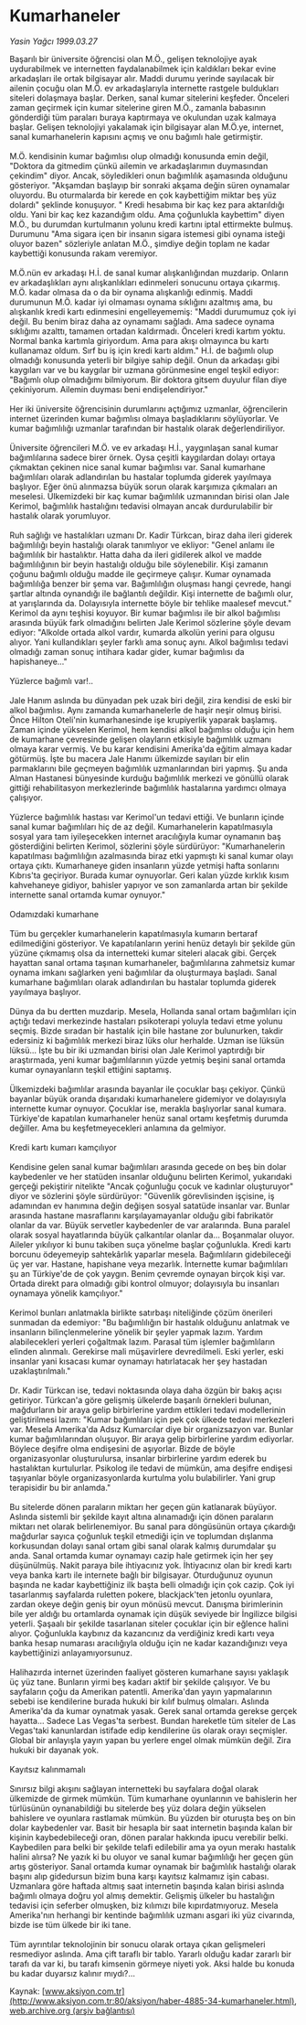# Kumarhaneler

*Yasin Yağcı 1999.03.27*

<font class="agenda2NewsSpot">
 Başarılı bir üniversite öğrencisi olan M.Ö., gelişen teknolojiye ayak uydurabilmek ve internetten faydalanabilmek için kaldıkları bekar evine arkadaşları ile ortak bilgisayar alır.
</font>
<font class="newsDetail">
 Maddi durumu yerinde sayılacak bir ailenin çocuğu olan M.Ö. ev arkadaşlarıyla internette rastgele buldukları siteleri dolaşmaya başlar. Derken, sanal kumar sitelerini keşfeder. Önceleri zaman geçirmek için kumar sitelerine giren M.Ö., zamanla babasının gönderdiği tüm paraları buraya kaptırmaya ve okulundan uzak kalmaya başlar. Gelişen teknolojiyi yakalamak için bilgisayar alan M.Ö.ye, internet, sanal kumarhanelerin kapısını açmış ve onu bağımlı hale getirmiştir.
 <br/>
 <br/>
 M.Ö. kendisinin kumar bağımlısı olup olmadığı konusunda emin değil, "Doktora da gitmedim çünkü ailemin ve arkadaşlarımın duymasından çekindim" diyor. Ancak, söyledikleri onun bağımlılık aşamasında olduğunu gösteriyor. "Akşamdan başlayıp bir sonraki akşama değin süren oynamalar oluyordu. Bu oturmalarda bir kerede en çok kaybettiğim miktar beş yüz dolardı" şeklinde konuşuyor. " Kredi hesabıma bir kaç kez para aktarıldığı oldu. Yani bir kaç kez kazandığım oldu. Ama çoğunlukla kaybettim" diyen M.Ö., bu durumdan kurtulmanın yolunu kredi kartını iptal ettirmekte bulmuş. Durumunu "Ama sigara içen bir insanın sigara istemesi gibi oynama isteği oluyor bazen" sözleriyle anlatan M.Ö., şimdiye değin toplam ne kadar kaybettiği konusunda rakam veremiyor.
 <br/>
 <br/>
 M.Ö.nün ev arkadaşı H.İ. de sanal kumar alışkanlığından muzdarip. Onların ev arkadaşlıkları aynı alışkanlıkları edinmeleri sonucunu ortaya çıkarmış. M.Ö. kadar olmasa da o da bir oynama alışkanlığı edinmiş. Maddi durumunun M.Ö. kadar iyi olmaması oynama sıklığını azaltmış ama, bu alışkanlık kredi kartı edinmesini engelleyememiş: "Maddi durumumuz çok iyi değil. Bu benim biraz daha az oynamamı sağladı. Ama sadece oynama sıklığımı azalttı, tamamen ortadan kaldırmadı. Önceleri kredi kartım yoktu. Normal banka kartımla giriyordum. Ama para akışı olmayınca bu kartı kullanamaz oldum. Sırf bu iş için kredi kartı aldım." H.İ. de bağımlı olup olmadığı konusunda yeterli bir bilgiye sahip değil. Onun da arkadaşı gibi kaygıları var ve bu kaygılar bir uzmana görünmesine engel teşkil ediyor: "Bağımlı olup olmadığımı bilmiyorum. Bir doktora gitsem duyulur filan diye çekiniyorum. Ailemin duyması beni endişelendiriyor."
 <br/>
 <br/>
 Her iki üniversite öğrencisinin durumlarını açtığımız uzmanlar, öğrencilerin internet üzerinden kumar bağımlısı olmaya başladıklarını söylüyorlar. Ve kumar bağımlılığı uzmanlar tarafından bir hastalık olarak değerlendiriliyor.
 <br/>
 <br/>
 Üniversite öğrencileri M.Ö. ve ev arkadaşı H.İ., yaygınlaşan sanal kumar bağımlılarına sadece birer örnek. Oysa çeşitli kaygılardan dolayı ortaya çıkmaktan çekinen nice sanal kumar bağımlısı var. Sanal kumarhane bağımlıları olarak adlandırılan bu hastalar toplumda giderek yayılmaya başlıyor. Eğer önü alınmazsa büyük sorun olarak karşımıza çıkmaları an meselesi. Ülkemizdeki bir kaç kumar bağımlılık uzmanından birisi olan Jale Kerimol, bağımlılık hastalığını tedavisi olmayan ancak durdurulabilir bir hastalık olarak yorumluyor.
 <br/>
 <br/>
 Ruh sağlığı ve hastalıkları uzmanı Dr. Kadir Türkcan, biraz daha ileri giderek bağımlılığı beyin hastalığı olarak tanımlıyor ve ekliyor: "Genel anlamı ile bağımlılık bir hastalıktır. Hatta daha da ileri gidilerek alkol ve madde bağımlılığının bir beyin hastalığı olduğu bile söylenebilir. Kişi zamanın çoğunu bağımlı olduğu madde ile geçirmeye çalışır. Kumar oynamada bağımlılığa benzer bir şema var. Bağımlılığın oluşması hangi çevrede, hangi şartlar altında oynandığı ile bağlantılı değildir. Kişi internette de bağımlı olur, at yarışlarında da. Dolayısıyla internette böyle bir tehlike maalesef mevcut." Kerimol da aynı teşhisi koyuyor. Bir kumar bağımlısı ile bir alkol bağımlısı arasında büyük fark olmadığını belirten Jale Kerimol sözlerine şöyle devam ediyor: "Alkolde ortada alkol vardır, kumarda alkolün yerini para olgusu alıyor. Yani kullandıkları şeyler farklı ama sonuç aynı. Alkol bağımlısı tedavi olmadığı zaman sonuç intihara kadar gider, kumar bağımlısı da hapishaneye..."
 <br/>
 <br/>
 Yüzlerce bağımlı var!..
 <br/>
 <br/>
 Jale Hanım aslında bu dünyadan pek uzak biri değil, zira kendisi de eski bir alkol bağımlısı. Aynı zamanda kumarhanelerle de haşir neşir olmuş birisi. Önce Hilton Oteli'nin kumarhanesinde işe krupiyerlik yaparak başlamış. Zaman içinde yükselen Kerimol, hem kendisi alkol bağımlısı olduğu için hem de kumarhane çevresinde gelişen olayların etkisiyle bağımlılık uzmanı olmaya karar vermiş. Ve bu karar kendisini Amerika'da eğitim almaya kadar götürmüş. İşte bu macera Jale Hanımı ülkemizde sayıları bir elin parmaklarını bile geçmeyen bağımlılık uzmanlarından biri yapmış. Şu anda Alman Hastanesi bünyesinde kurduğu bağımlılık merkezi ve gönüllü olarak gittiği rehabilitasyon merkezlerinde bağımlılık hastalarına yardımcı olmaya çalışıyor.
 <br/>
 <br/>
 Yüzlerce bağımlılık hastası var Kerimol'un tedavi ettiği. Ve bunların içinde sanal kumar bağımlıları hiç de az değil. Kumarhanelerin kapatılmasıyla sosyal yara tam iyileşecekken internet aracılığıyla kumar oynamanın baş gösterdiğini belirten Kerimol, sözlerini şöyle sürdürüyor: "Kumarhanelerin kapatılması bağımlılığın azalmasında biraz etki yapmıştı ki sanal kumar olayı ortaya çıktı. Kumarhaneye giden insanların yüzde yetmişi hafta sonlarını Kıbrıs'ta geçiriyor. Burada kumar oynuyorlar. Geri kalan yüzde kırklık kısım kahvehaneye gidiyor, bahisler yapıyor ve son zamanlarda artan bir şekilde internette sanal ortamda kumar oynuyor."
 <br/>
 <br/>
 Odamızdaki kumarhane
 <br/>
 <br/>
 Tüm bu gerçekler kumarhanelerin kapatılmasıyla kumarın bertaraf edilmediğini gösteriyor. Ve kapatılanların yerini henüz detaylı bir şekilde gün yüzüne çıkmamış olsa da internetteki kumar siteleri alacak gibi. Gerçek hayattan sanal ortama taşınan kumarhaneler, bağımlılarına zahmetsiz kumar oynama imkanı sağlarken yeni bağımlılar da oluşturmaya başladı. Sanal kumarhane bağımlıları olarak adlandırılan bu hastalar toplumda giderek yayılmaya başlıyor.
 <br/>
 <br/>
 Dünya da bu dertten muzdarip. Mesela, Hollanda sanal ortam bağımlıları için açtığı tedavi merkezinde hastaları psikoterapi yoluyla tedavi etme yolunu seçmiş. Bizde sıradan bir hastalık için bile hastane zor bulunurken, takdir edersiniz ki bağımlılık merkezi biraz lüks olur herhalde. Uzman ise lüksün lüksü... İşte bu bir iki uzmandan birisi olan Jale Kerimol yaptırdığı bir araştırmada, yeni kumar bağımlılarının yüzde yetmiş beşini sanal ortamda kumar oynayanların teşkil ettiğini saptamış.
 <br/>
 <br/>
 Ülkemizdeki bağımlılar arasında bayanlar ile çocuklar başı çekiyor. Çünkü bayanlar büyük oranda dışarıdaki kumarhanelere gidemiyor ve dolayısıyla internette kumar oynuyor. Çocuklar ise, merakla başlıyorlar sanal kumara. Türkiye'de kapatılan kumarhaneler henüz sanal ortamı keşfetmiş durumda değiller. Ama bu keşfetmeyecekleri anlamına da  gelmiyor.
 <br/>
 <br/>
 Kredi kartı kumarı kamçılıyor
 <br/>
 <br/>
 Kendisine gelen sanal kumar bağımlıları arasında gecede on beş bin dolar kaybedenler ve her statüden insanlar olduğunu belirten Kerimol, yukarıdaki gerçeği pekiştirir nitelikte "Ancak çoğunluğu çocuk ve kadınlar oluşturuyor" diyor ve sözlerini şöyle sürdürüyor: "Güvenlik görevlisinden işçisine, iş adamından ev hanımına değin değişen sosyal satatüde insanlar var. Bunlar arasında hastane masraflarını karşılayamayanlar olduğu gibi fabrikatör olanlar da var. Büyük servetler kaybedenler de var aralarında. Buna paralel olarak sosyal hayatlarında büyük çalkantılar olanlar da... Boşanmalar oluyor. Aileler yıkılıyor ki bunu takiben suça yönelme başlar çoğunlukla. Kredi kartı borcunu ödeyemeyip sahtekârlık yaparlar mesela. Bağımlıların gidebileceği üç yer var. Hastane, hapishane veya mezarlık. İnternette kumar bağımlıları şu an Türkiye'de de çok yaygın. Benim çevremde oynayan birçok kişi var. Ortada direkt para olmadığı gibi kontrol olmuyor; dolayısıyla bu insanları oynamaya yönelik kamçılıyor."
 <br/>
 <br/>
 Kerimol bunları anlatmakla birlikte satırbaşı niteliğinde çözüm önerileri sunmadan da edemiyor: "Bu bağımlılığın bir hastalık olduğunu anlatmak ve insanların bilinçlenmelerine yönelik bir şeyler yapmak lazım. Yardım alabilecekleri yerleri çoğaltmak lazım. Parasal tüm işlemler bağımlıların elinden alınmalı. Gerekirse mali müşavirlere devredilmeli. Eski yerler, eski insanlar yani kısacası kumar oynamayı hatırlatacak her şey hastadan uzaklaştırılmalı."
 <br/>
 <br/>
 Dr. Kadir Türkcan ise, tedavi noktasında olaya daha özgün bir bakış açısı getiriyor. Türkcan'a göre gelişmiş ülkelerde başarılı örnekleri bulunan, mağdurların bir araya gelip birbirlerine yardım ettikleri tedavi modellerinin geliştirilmesi lazım: "Kumar bağımlıları için pek çok ülkede tedavi merkezleri var. Mesela Amerika'da Adsız Kumarcılar diye bir organizsazyon var. Bunlar kumar bağımlılarından oluşuyor. Bir araya gelip birbirlerine yardım ediyorlar. Böylece deşifre olma endişesini de aşıyorlar. Bizde de böyle organizasyonlar oluşturulursa, insanlar birbirlerine yardım ederek bu hastalıktan kurtulurlar. Psikolog ile tedavi de mümkün, ama deşifre endişesi taşıyanlar böyle organizasyonlarda kurtulma yolu bulabilirler. Yani grup terapisidir bu bir anlamda."
 <br/>
 <br/>
 Bu sitelerde dönen paraların miktarı her geçen gün katlanarak büyüyor. Aslında sistemli bir şekilde kayıt altına alınamadığı için dönen paraların miktarı net olarak belirlenemiyor. Bu sanal para döngüsünün ortaya çıkardığı mağdurlar sayıca çoğunluk teşkil etmediği için ve toplumdan dışlanma korkusundan dolayı sanal ortam gibi sanal olarak kalmış durumdalar şu anda. Sanal ortamda kumar oynamayı cazip hale getirmek için her şey düşünülmüş. Nakit paraya bile ihtiyacınız yok. İhtiyacınız olan bir kredi kartı veya banka kartı ile internete bağlı bir bilgisayar. Oturduğunuz oyunun başında ne kadar kaybettiğiniz ilk başta belli olmadığı için çok cazip. Çok iyi tasarlanmış sayfalarda ruletten pokere, blackjack'ten jetonlu oyunlara, zardan okeye değin geniş bir oyun mönüsü mevcut. Danışma birimlerinin bile yer aldığı bu ortamlarda oynamak için düşük seviyede bir İngilizce bilgisi yeterli. Şaşaalı bir şekilde tasarlanan siteler çocuklar için bir eğlence halini alıyor. Çoğunlukla kaybınız da kazancınız da verdiğiniz kredi kartı veya banka hesap numarası aracılığıyla olduğu için ne kadar kazandığınızı veya kaybettiğinizi anlayamıyorsunuz.
 <br/>
 <br/>
 Halihazırda internet üzerinden faaliyet gösteren kumarhane sayısı yaklaşık üç yüz tane. Bunların yirmi beş kadarı aktif bir şekilde çalışıyor. Ve bu sayfaların çoğu da Amerikan patentli. Amerika'dan yayın yapmalarının sebebi ise kendilerine burada hukuki bir kılıf bulmuş olmaları. Aslında Amerika'da da kumar oynatmak yasak. Gerek sanal ortamda gerekse gerçek hayatta... Sadece Las Vegas'ta serbest. Bundan hareketle tüm siteler de Las Vegas'taki kanunlardan istifade edip kendilerine üs olarak orayı seçmişler. Global bir anlayışla yayın yapan bu yerlere engel olmak mümkün değil. Zira hukuki bir dayanak yok.
 <br/>
 <br/>
 Kayıtsız kalınmamalı
 <br/>
 <br/>
 Sınırsız bilgi akışını sağlayan internetteki bu sayfalara doğal olarak ülkemizde de girmek mümkün. Tüm kumarhane oyunlarının ve bahislerin her türlüsünün oynanabildiği bu sitelerde beş yüz dolara değin yükselen bahislere ve oyunlara rastlamak mümkün. Bu yüzden bir oturuşta beş on bin dolar kaybedenler var. Basit bir hesapla bir saat internetin başında kalan bir kişinin kaybedebileceği oran, dönen paralar hakkında ipucu verebilir belki. Kaybedilen para belki bir şekilde telafi edilebilir ama ya oyun merakı hastalık halini alırsa? Ne yazık ki bu oluyor ve sanal kumar bağımlılığı her geçen gün artış gösteriyor. Sanal ortamda kumar oynamak bir bağımlılık hastalığı olarak başını alıp gidedursun bizim buna karşı kayıtsız kalmamız işin cabası. Uzmanlara göre haftada altmış saat internetin başında kalan birisi aslında bağımlı olmaya doğru yol almış demektir. Gelişmiş ülkeler bu hastalığın tedavisi için seferber olmuşken, biz kılımızı bile kıpırdatmıyoruz. Mesela Amerika'nın herhangi bir kentinde bağımlılık uzmanı asgari iki yüz civarında, bizde ise tüm ülkede bir iki tane.
 <br/>
 <br/>
 Tüm ayrıntılar teknolojinin bir sonucu olarak ortaya çıkan gelişmeleri resmediyor aslında. Ama çift taraflı bir tablo. Yararlı olduğu kadar zararlı bir tarafı da var ki, bu tarafı kimsenin görmeye niyeti yok. Aksi halde bu konuda bu kadar duyarsız kalınır mıydı?...
 <br/>
</font>

Kaynak: [www.aksiyon.com.tr](http://www.aksiyon.com.tr:80/aksiyon/haber-4885-34-kumarhaneler.html), [web.archive.org (arşiv bağlantısı)](http://web.archive.org/web/20100910095603/http://www.aksiyon.com.tr:80/aksiyon/haber-4885-34-kumarhaneler.html)
